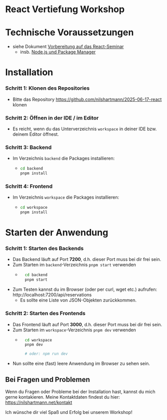 # React Vertiefung Workshop

# Technische Voraussetzungen

- siehe Dokument [Vorbereitung auf das React-Seminar](https://gist.github.com/nilshartmann/6a581328d48540f2663541df9b3eca94)
    - insb. [Node.js und Package Manager](https://gist.github.com/nilshartmann/6a581328d48540f2663541df9b3eca94#nodejs--paketmanager)

# Installation

### Schritt 1: Klonen des Repositories

- Bitte das Repository https://github.com/nilshartmann/2025-06-17-react klonen

### Schritt 2: Öffnen in der IDE / im Editor

- Es reicht, wenn du das Unterverzeichnis `workspace` in deiner IDE bzw. deinem Editor öffnest.

### Schritt 3: Backend

- Im Verzeichnis `backend` die Packages installieren:
    - ```bash
      cd backend
      pnpm install
      ```

### Schritt 4: Frontend

- Im Verzeichnis `workspace` die Packages installieren:
    - ```bash
      cd workspace
      pnpm install
      ```

# Starten der Anwendung

### Schritt 1: Starten des Backends

- Das Backend läuft auf Port **7200**, d.h. dieser Port muss bei dir frei sein.
- Zum Starten im `backend`-Verzeichnis `pnpm start` verwenden
  - ```bash
      cd backend
      pnpm start
      ```
- Zum Testen kannst du im Browser (oder per curl, wget etc.) aufrufen: http://localhost:7200/api/reservations
  - Es sollte eine Liste von JSON-Objekten zurückkommen.

### Schritt 2: Starten des Frontends

- Das Frontend läuft auf Port **3000**, d.h. dieser Port muss bei dir frei sein.
- Zum Starten im `workspace`-Verzeichnis `pnpm dev` verwenden
  - ```bash
      cd workspace
      pnpm dev
    
      # oder: npm run dev
      ```
- Nun sollte eine (fast) leere Anwendung im Browser zu sehen sein.

## Bei Fragen und Problemen

Wenn du Fragen oder Probleme bei der Installation hast, kannst du mich gerne kontakieren. Meine Kontaktdaten findest du hier: https://nilshartmann.net/kontakt

Ich wünsche dir viel Spaß und Erfolg bei unserem Workshop!